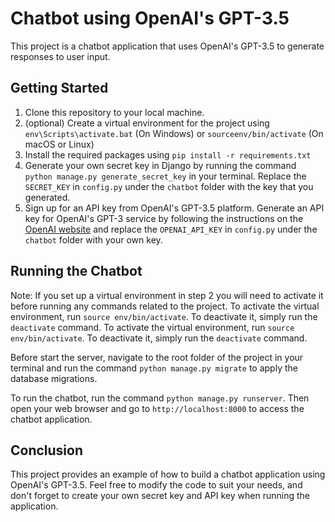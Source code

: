 # Chatbot using OpenAI's GPT-3.5

This project is a chatbot application that uses OpenAI's GPT-3.5 to generate responses to user input.

## Getting Started

1. Clone this repository to your local machine.
2. (optional) Create a virtual environment for the project using `env\Scripts\activate.bat` (On Windows) or `sourceenv/bin/activate` (On macOS or Linux)
3. Install the required packages using `pip install -r requirements.txt`
4. Generate your own secret key in Django by running the command `python manage.py generate_secret_key` in your terminal. Replace the `SECRET_KEY` in `config.py` under the `chatbot` folder with the key that you generated.
5. Sign up for an API key from OpenAI's GPT-3.5 platform. Generate an API key for OpenAI's GPT-3 service by following the instructions on the [OpenAI website](https://beta.openai.com/docs/api-reference/authentication) and replace the `OPENAI_API_KEY` in `config.py` under the `chatbot` folder with your own key.

## Running the Chatbot

Note: If you set up a virtual environment in step 2 you will need to activate it before running any commands related to the project. To activate the virtual environment, run `source env/bin/activate`. To deactivate it, simply run the `deactivate` command. To activate the virtual environment, run `source env/bin/activate`. To deactivate it, simply run the `deactivate` command.

Before start the server, navigate to the root folder of the project in your terminal and run the command `python manage.py migrate` to apply the database migrations.

To run the chatbot, run the command `python manage.py runserver`. Then open your web browser and go to `http://localhost:8000` to access the chatbot application.

## Conclusion

This project provides an example of how to build a chatbot application using OpenAI's GPT-3.5. Feel free to modify the code to suit your needs, and don't forget to create your own secret key and API key when running the application.
